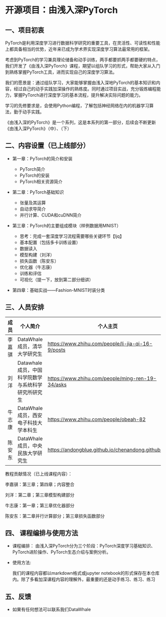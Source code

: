 # 开源项目：由浅入深PyTorch

## 一、项目初衷

PyTorch是利用深度学习进行数据科学研究的重要工具，在灵活性、可读性和性能上都具备相当的优势，近年来已成为学术界实现深度学习算法最常用的框架。

考虑到PyTorch的学习兼具理论储备和动手训练，两手都要抓两手都要硬的特点，我们开发了《由浅入深PyTorch》课程，期望以组队学习的形式，帮助大家从入门到熟练掌握PyTorch工具，进而实现自己的深度学习算法。

我们的愿景是：通过组队学习，大家能够掌握由浅入深地PyTorch的基本知识和内容，经过自己的动手实践加深操作的熟练度。同时通过项目实战，充分锻炼编程能力，掌握PyTorch进行深度学习的基本流程，提升解决实际问题的能力。

学习的先修要求是，会使用Python编程，了解包括神经网络在内的机器学习算法，勤于动手实践。

《由浅入深的PyTorch》是一个系列，这是本系列的第一部分，后续会不断更新《由浅入深PyTorch》（中）、（下）

## 二、内容设置（已上线部分）

- 第一章：PyTorch的简介和安装
  - PyTorch简介
  - PyTorch的安装
  - PyTorch相关资源简介

- 第二章：PyTorch基础知识
  - 张量及其运算
  - 自动求导简介
  - 并行计算、CUDA和cuDNN简介

- 第三章：PyTorch的主要组成模块（样例数据用MNIST）
  - 思考：完成一套深度学习流程需要哪些关键环节【ljq】
  - 基本配置（包括多卡训练设置）
  - 数据读入
  - 模型构建（刘洋）
  - 损失函数（陈安东）
  - 优化器（牛志康）
  - 训练和评估
  - 可视化（提一下，放到第二部分细讲）

- 第四章：基础实战——Fashion-MNIST时装分类

## 三、人员安排

| 成员   | 个人简介                                            | 个人主页                                           |
| ------ | --------------------------------------------------- | -------------------------------------------------- |
| 李嘉骐 | DataWhale成员，清华大学研究生                       | https://www.zhihu.com/people/li-jia-qi-16-9/posts  |
| 刘洋   | Datawhale成员，中国科学院数学与系统科学研究所研究生 | https://www.zhihu.com/people/ming-ren-19-34/asks   |
| 牛志康 | DataWhale成员，西安电子科技大学本科生               | https://www.zhihu.com/people/obeah-82              |
| 陈安东 | DataWhale成员，中央民族大学研究生                   | https://andongblue.github.io/chenandong.github.io/ |

教程贡献情况（已上线课程内容）：

李嘉骐：第三章；第四章；内容整合

刘洋：第二章；第三章模型构建部分

牛志康：第一章；第三章优化器部分

陈安东：第二章并行计算部分；第三章损失函数部分

## 四、 课程编排与使用方法

- 课程编排：
  由浅入深PyTorch分为三个阶段：PyTorch深度学习基础知识、PyTorch进阶操作、PyTorch生态介绍与案例分析。

- 使用方法:

  我们的课程内容都以markdown格式或jupyter notebook的形式保存在本仓库内。除了多看加深课程内容的理解外，最重要的还是动手练习、练习、练习

## 五、反馈

- 如果有任何想法可以联系我们DataWhale
